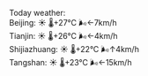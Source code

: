 Today weather:  
Beijing: ☀️   🌡️+27°C 🌬️←7km/h  
Tianjin: ☀️   🌡️+26°C 🌬️←4km/h  
Shijiazhuang: ☀️   🌡️+22°C 🌬️↑4km/h  
Tangshan: ☀️   🌡️+23°C 🌬️←15km/h  
